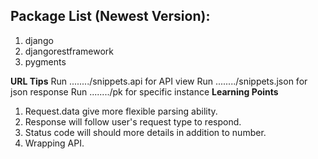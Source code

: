 ## Package List (Newest Version):
1. django 
2. djangorestframework
3. pygments

**URL Tips**
Run ......../snippets.api for API view
Run ......../snippets.json for json response
Run ......../pk for specific instance
**Learning Points**
1. Request.data give more flexible parsing ability. 
2. Response will follow user's request type to respond. 
3. Status code will should more details in addition to number. 
4. Wrapping API. 